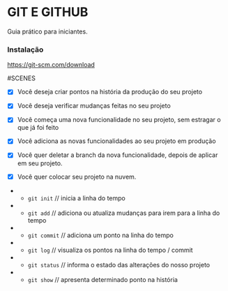 # GIT E GITHUB

Guia prático para iniciantes.


### Instalação

https://git-scm.com/download

#SCENES 

- [x] Você deseja criar pontos na história da produção do seu projeto
- [x] Você deseja verificar mudanças feitas no seu projeto
- [x] Você começa uma nova funcionalidade no seu projeto, sem estragar o que já foi feito
- [x] Você adiciona as novas funcionalidades ao seu projeto em produção
- [x] Você quer deletar a branch da nova funcionalidade,  depois de aplicar em seu projeto.

- [x] Você quer colocar seu projeto na nuvem.   

* - `git init` // inicia a linha do tempo
* - `git add` // adiciona ou atualiza mudanças para irem para a linha do tempo
* - `git commit` // adiciona um ponto na linha do tempo 
* - `git log` // visualiza os pontos na linha do tempo / commit 
* - `git status` // informa o estado das alterações do nosso projeto 
* - `git show` // apresenta determinado ponto na história 